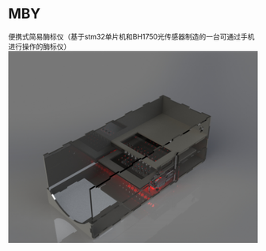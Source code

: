 # MBY
便携式简易酶标仪（基于stm32单片机和BH1750光传感器制造的一台可通过手机进行操作的酶标仪）
![image](https://github.com/Tram8/image/blob/main/Untitled3.JPG)



